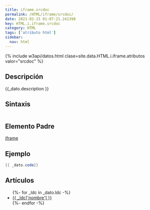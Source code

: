 ```yaml
---
title: iframe.srcdoc
permalink: /HTML/iframe/srcdoc/
date: 2021-02-15 01:07:21.241398
key: HTML.i.iframe.srcdoc
category: HTML
tags: ['atributo html']
sidebar: 
  nav: html
---
```


{% include w3api/datos.html clase=site.data.HTML.i.iframe.atributos valor="srcdoc" %}

## Descripción
{{_dato.description }}

## Sintaxis
~~~html
~~~

## Elemento Padre
[iframe](/HTML/iframe/)

## Ejemplo
~~~java
{{ _dato.code}}
~~~

## Artículos
<ul>
{%- for _ldc in _dato.ldc -%}
   <li>
       <a href="{{_ldc['url'] }}">{{ _ldc['nombre'] }}</a>
   </li>
{%- endfor -%}
</ul>
